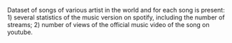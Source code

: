 Dataset of songs of various artist in the world and for each song is present: 1) several statistics of the music version on spotify, including the number of streams; 2) number of views of the official music video of the song on youtube.
